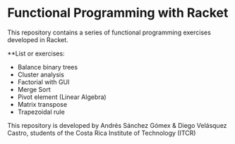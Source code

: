 # Functional Programming with Racket

This repository contains a series of functional programming exercises developed in Racket. 

**List or exercises:

  - Balance binary trees
  - Cluster analysis
  - Factorial with GUI
  - Merge Sort
  - Pivot element (Linear Algebra)
  - Matrix transpose
  - Trapezoidal rule
  
  
 This repository is developed by Andrés Sánchez Gómex & Diego Velásquez Castro, students of the Costa Rica Institute of Technology (ITCR)

